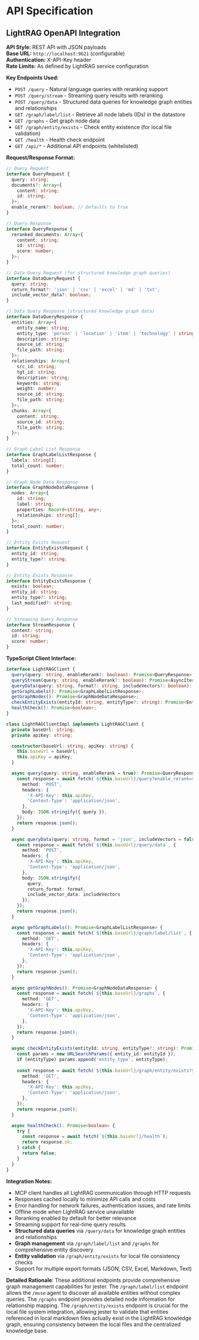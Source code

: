 # API Specification

## LightRAG OpenAPI Integration

**API Style:** REST API with JSON payloads  
**Base URL:** `http://localhost:9621` (configurable)  
**Authentication:** X-API-Key header  
**Rate Limits:** As defined by LightRAG service configuration  

**Key Endpoints Used:**
- `POST /query` - Natural language queries with reranking support
- `POST /query/stream` - Streaming query results with reranking
- `POST /query/data` - Structured data queries for knowledge graph entities and relationships
- `GET /graph/label/list` - Retrieve all node labels (IDs) in the datastore
- `GET /graphs` - Get graph node data
- `GET /graph/entity/exists` - Check entity existence (for local file validation)
- `GET /health` - Health check endpoint
- `GET /api/*` - Additional API endpoints (whitelisted)

**Request/Response Format:**
```typescript
// Query Request
interface QueryRequest {
  query: string;
  documents?: Array<{
    content: string;
    id: string;
  }>;
  enable_rerank?: boolean; // Defaults to true
}

// Query Response
interface QueryResponse {
  reranked_documents: Array<{
    content: string;
    id: string;
    score: number;
  }>;
}

// Data Query Request (for structured knowledge graph queries)
interface DataQueryRequest {
  query: string;
  return_format?: 'json' | 'csv' | 'excel' | 'md' | 'txt';
  include_vector_data?: boolean;
}

// Data Query Response (structured knowledge graph data)
interface DataQueryResponse {
  entities: Array<{
    entity_name: string;
    entity_type: 'person' | 'location' | 'item' | 'technology' | string;
    description: string;
    source_id: string;
    file_path: string;
  }>;
  relationships: Array<{
    src_id: string;
    tgt_id: string;
    description: string;
    keywords: string;
    weight: number;
    source_id: string;
    file_path: string;
  }>;
  chunks: Array<{
    content: string;
    source_id: string;
    file_path: string;
  }>;
}

// Graph Label List Response
interface GraphLabelListResponse {
  labels: string[];
  total_count: number;
}

// Graph Node Data Response
interface GraphNodeDataResponse {
  nodes: Array<{
    id: string;
    label: string;
    properties: Record<string, any>;
    relationships: string[];
  }>;
  total_count: number;
}

// Entity Exists Request
interface EntityExistsRequest {
  entity_id: string;
  entity_type?: string;
}

// Entity Exists Response
interface EntityExistsResponse {
  exists: boolean;
  entity_id: string;
  entity_type?: string;
  last_modified?: string;
}

// Streaming Query Response
interface StreamResponse {
  content: string;
  id: string;
  score: number;
}
```

**TypeScript Client Interface:**
```typescript
interface LightRAGClient {
  query(query: string, enableRerank?: boolean): Promise<QueryResponse>;
  queryStream(query: string, enableRerank?: boolean): Promise<AsyncIterable<StreamResponse>>;
  queryData(query: string, format?: string, includeVectors?: boolean): Promise<DataQueryResponse>;
  getGraphLabels(): Promise<GraphLabelListResponse>;
  getGraphNodes(): Promise<GraphNodeDataResponse>;
  checkEntityExists(entityId: string, entityType?: string): Promise<EntityExistsResponse>;
  healthCheck(): Promise<boolean>;
}

class LightRAGClientImpl implements LightRAGClient {
  private baseUrl: string;
  private apiKey: string;

  constructor(baseUrl: string, apiKey: string) {
    this.baseUrl = baseUrl;
    this.apiKey = apiKey;
  }

  async query(query: string, enableRerank = true): Promise<QueryResponse> {
    const response = await fetch(`${this.baseUrl}/query?enable_rerank=${enableRerank}`, {
      method: 'POST',
      headers: {
        'X-API-Key': this.apiKey,
        'Content-Type': 'application/json',
      },
      body: JSON.stringify({ query }),
    });
    return response.json();
  }

  async queryData(query: string, format = 'json', includeVectors = false): Promise<DataQueryResponse> {
    const response = await fetch(`${this.baseUrl}/query/data`, {
      method: 'POST',
      headers: {
        'X-API-Key': this.apiKey,
        'Content-Type': 'application/json',
      },
      body: JSON.stringify({ 
        query, 
        return_format: format,
        include_vector_data: includeVectors 
      }),
    });
    return response.json();
  }

  async getGraphLabels(): Promise<GraphLabelListResponse> {
    const response = await fetch(`${this.baseUrl}/graph/label/list`, {
      method: 'GET',
      headers: {
        'X-API-Key': this.apiKey,
        'Content-Type': 'application/json',
      },
    });
    return response.json();
  }

  async getGraphNodes(): Promise<GraphNodeDataResponse> {
    const response = await fetch(`${this.baseUrl}/graphs`, {
      method: 'GET',
      headers: {
        'X-API-Key': this.apiKey,
        'Content-Type': 'application/json',
      },
    });
    return response.json();
  }

  async checkEntityExists(entityId: string, entityType?: string): Promise<EntityExistsResponse> {
    const params = new URLSearchParams({ entity_id: entityId });
    if (entityType) params.append('entity_type', entityType);
    
    const response = await fetch(`${this.baseUrl}/graph/entity/exists?${params}`, {
      method: 'GET',
      headers: {
        'X-API-Key': this.apiKey,
        'Content-Type': 'application/json',
      },
    });
    return response.json();
  }

  async healthCheck(): Promise<boolean> {
    try {
      const response = await fetch(`${this.baseUrl}/health`);
      return response.ok;
    } catch {
      return false;
    }
  }
}
```

**Integration Notes:**
- MCP client handles all LightRAG communication through HTTP requests
- Responses cached locally to minimize API calls and costs
- Error handling for network failures, authentication issues, and rate limits
- Offline mode when LightRAG service unavailable
- Reranking enabled by default for better relevance
- Streaming support for real-time query results
- **Structured data queries** via `/query/data` for knowledge graph entities and relationships
- **Graph management** via `/graph/label/list` and `/graphs` for comprehensive entity discovery
- **Entity validation** via `/graph/entity/exists` for local file consistency checks
- Support for multiple export formats (JSON, CSV, Excel, Markdown, Text)

**Detailed Rationale**: These additional endpoints provide comprehensive graph management capabilities for jester. The `/graph/label/list` endpoint allows the `/muse` agent to discover all available entities without complex queries. The `/graphs` endpoint provides detailed node information for relationship mapping. The `/graph/entity/exists` endpoint is crucial for the local file system integration, allowing jester to validate that entities referenced in local markdown files actually exist in the LightRAG knowledge graph, ensuring consistency between the local files and the centralized knowledge base.
